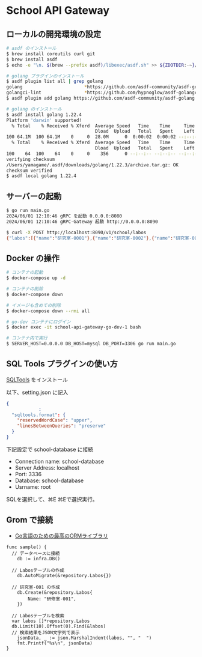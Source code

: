 # School API Gateway

## ローカルの開発環境の設定

```bash
# asdf のインストール
$ brew install coreutils curl git
$ brew install asdf
$ echo -e "\n. $(brew --prefix asdf)/libexec/asdf.sh" >> ${ZDOTDIR:-~}/.zshrc

# golang プラグインのインストール
$ asdf plugin list all | grep golang
golang                       *https://github.com/asdf-community/asdf-golang.git
golangci-lint                *https://github.com/hypnoglow/asdf-golangci-lint.git
$ asdf plugin add golang https://github.com/asdf-community/asdf-golang.git

# golang のインストール
$ asdf install golang 1.22.4
Platform 'darwin' supported!
  % Total    % Received % Xferd  Average Speed   Time    Time     Time  Current
                                 Dload  Upload   Total   Spent    Left  Speed
100 64.1M  100 64.1M    0     0  28.0M      0  0:00:02  0:00:02 --:--:-- 28.0M
  % Total    % Received % Xferd  Average Speed   Time    Time     Time  Current
                                 Dload  Upload   Total   Spent    Left  Speed
100    64  100    64    0     0    356      0 --:--:-- --:--:-- --:--:--   357
verifying checksum
/Users/yamagame/.asdf/downloads/golang/1.22.3/archive.tar.gz: OK
checksum verified
$ asdf local golang 1.22.4
```

## サーバーの起動

```bash
$ go run main.go
2024/06/01 12:10:46 gRPC を起動 0.0.0.0:8080
2024/06/01 12:10:46 gRPC-Gateway 起動 http://0.0.0.0:8090

$ curl -X POST http://localhost:8090/v1/school/labos
{"labos":[{"name":"研究室-0001"},{"name":"研究室-0002"},{"name":"研究室-0003"},{"name":"研究室-0004"},{"name":"研究室-0005"}],"offset":5}
```

## Docker の操作

```sh
# コンテナの起動
$ docker-compose up -d

# コンテナの削除
$ docker-compose down

# イメージも含めての削除
$ docker-compose down --rmi all

# go-dev コンテナにログイン
$ docker exec -it school-api-gateway-go-dev-1 bash

# コンテナ内で実行
$ SERVER_HOST=0.0.0.0 DB_HOST=mysql DB_PORT=3306 go run main.go
```

## SQL Tools プラグインの使い方

[SQLTools](https://marketplace.visualstudio.com/items?itemName=mtxr.sqltools) をインストール

以下、setting.json に記入

```json
{
            :
  "sqltools.format": {
    "reservedWordCase": "upper",
    "linesBetweenQueries": "preserve"
  }
}
```

下記設定で school-database に接続

- Connection name: school-database
- Server Address: localhost
- Port: 3336
- Database: school-database
- Usrname: root

SQLを選択して、⌘E ⌘Eで選択実行。


## Grom で接続

- [Go言語のための最高のORMライブラリ](https://gorm.io/ja_JP/)

```golang
func sample() {
  // データベースに接続
	db := infra.DB()

  // Labosテーブルの作成
	db.AutoMigrate(&repository.Labos{})

  // 研究室-001 の作成
	db.Create(&repository.Labos{
		Name: "研修室-001",
	})

  // Labosテーブルを検索
  var labos []*repository.Labos
  db.Limit(10).Offset(0).Find(&labos) 
  // 検索結果をJSON文字列で表示
	jsonData, _ := json.MarshalIndent(labos, "", "  ")
	fmt.Printf("%s\n", jsonData)
}
```
